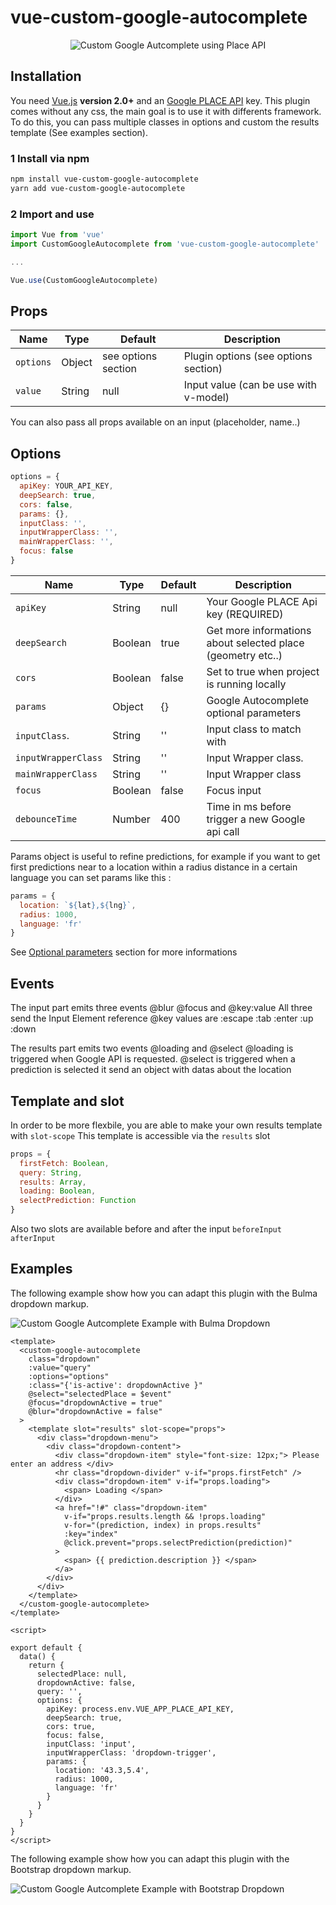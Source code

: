 # vue-custom-google-autocomplete

<p align="center">
  <img src="./img/vue-custom-google-autocomplete.png" alt="Custom Google Autcomplete using Place API">
</p>

## Installation

You need [Vue.js](https://vuejs.org/) **version 2.0+** and an [Google PLACE API](https://developers.google.com/places/web-service/get-api-key) key. This plugin comes without any css, the main goal is to use it with differents framework. To do this, you can pass multiple classes in options and custom the results template (See examples section).

### 1 Install via npm

```bash
npm install vue-custom-google-autocomplete
yarn add vue-custom-google-autocomplete
```

### 2 Import and use

```javascript
import Vue from 'vue'
import CustomGoogleAutocomplete from 'vue-custom-google-autocomplete'

...

Vue.use(CustomGoogleAutocomplete)
```

## Props

| Name          | Type    | Default                                         | Description                                            |
|---------------|---------|-------------------------------------------------|--------------------------------------------------------|
| `options`     | Object  | see options section                             | Plugin options (see options section)                   |
| `value`       | String  | null                                            | Input value (can be use with v-model)                  |

You can also pass all props available on an input (placeholder, name..)

## Options

```javascript
options = {
  apiKey: YOUR_API_KEY,
  deepSearch: true,
  cors: false,
  params: {},
  inputClass: '',
  inputWrapperClass: '',
  mainWrapperClass: '',
  focus: false
}
```

| Name                 | Type    | Default                      | Description                                                            |
|----------------------|---------|------------------------------|------------------------------------------------------------------------|
| `apiKey`             | String  | null                         | Your Google PLACE Api key (REQUIRED)                                   |
| `deepSearch`         | Boolean | true                         | Get more informations about selected place (geometry etc..)            |
| `cors`               | Boolean | false                        | Set to true when project is running locally                            |
| `params`             | Object  | {}                           | Google Autocomplete optional parameters                                |
| `inputClass`.        | String  | ''                           | Input class to match with                                              |
| `inputWrapperClass`  | String  | ''                           | Input Wrapper class.                                                   |
| `mainWrapperClass`   | String  | ''                           | Input Wrapper class                                                    |
| `focus`              | Boolean | false                        | Focus input                                                            |
| `debounceTime`       | Number  | 400                          | Time in ms before trigger a new Google api call                        |

Params object is useful to refine predictions, for example if you want to get first predictions near to a location within a radius distance in a certain language you can set params like this :
```javascript
params = {
  location: `${lat},${lng}`,
  radius: 1000,
  language: 'fr'
}
```
See [Optional parameters](https://developers.google.com/places/web-service/autocomplete) section for more informations

## Events

The input part emits three events @blur @focus and @key:value
All three send the Input Element reference
@key values are :escape :tab :enter :up :down

The results part emits two events @loading and @select
@loading is triggered when Google API is requested.
@select is triggered when a prediction is selected it send an object with datas about the location

## Template and slot

In order to be more flexbile, you are able to make your own results template with `slot-scope`
This template is accessible via the `results` slot

```javascript
props = {
  firstFetch: Boolean,
  query: String,
  results: Array,
  loading: Boolean,
  selectPrediction: Function
}
```

Also two slots are available before and after the input `beforeInput` `afterInput`

## Examples

The following example show how you can adapt this plugin with the Bulma dropdown markup.

<img src="./img/example-bulma-dropdown.gif" alt="Custom Google Autcomplete Example with Bulma Dropdown">

```vue
<template>
  <custom-google-autocomplete
    class="dropdown"
    :value="query"
    :options="options"
    :class="{'is-active': dropdownActive }"
    @select="selectedPlace = $event"
    @focus="dropdownActive = true"
    @blur="dropdownActive = false"
  >
    <template slot="results" slot-scope="props">
      <div class="dropdown-menu">
        <div class="dropdown-content">
          <div class="dropdown-item" style="font-size: 12px;"> Please enter an address </div>
          <hr class="dropdown-divider" v-if="props.firstFetch" />
          <div class="dropdown-item" v-if="props.loading">
            <span> Loading </span>
          </div>
          <a href="!#" class="dropdown-item"
            v-if="props.results.length && !props.loading"
            v-for="(prediction, index) in props.results"
            :key="index"
            @click.prevent="props.selectPrediction(prediction)"
          >
            <span> {{ prediction.description }} </span>
          </a>
        </div>
      </div>
    </template>
  </custom-google-autocomplete>
</template>

<script>

export default {
  data() {
    return {
      selectedPlace: null,
      dropdownActive: false,
      query: '',
      options: {
        apiKey: process.env.VUE_APP_PLACE_API_KEY,
        deepSearch: true,
        cors: true,
        focus: false,
        inputClass: 'input',
        inputWrapperClass: 'dropdown-trigger',
        params: {
          location: '43.3,5.4',
          radius: 1000,
          language: 'fr'
        }
      }
    }
  }
}
</script>
```

The following example show how you can adapt this plugin with the Bootstrap dropdown markup.

<img src="./img/example-bootstrap.png" alt="Custom Google Autcomplete Example with Bootstrap Dropdown">


